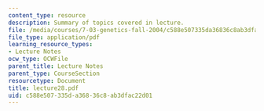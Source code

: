 ```yaml
---
content_type: resource
description: Summary of topics covered in lecture.
file: /media/courses/7-03-genetics-fall-2004/c588e507335da36836c8ab3dfac22d01_lecture28.pdf
file_type: application/pdf
learning_resource_types:
- Lecture Notes
ocw_type: OCWFile
parent_title: Lecture Notes
parent_type: CourseSection
resourcetype: Document
title: lecture28.pdf
uid: c588e507-335d-a368-36c8-ab3dfac22d01
---
```

